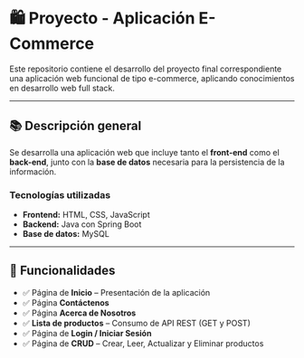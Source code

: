 # 🛍️ Proyecto - Aplicación E-Commerce

Este repositorio contiene el desarrollo del proyecto final correspondiente una aplicación web funcional de tipo e-commerce, aplicando conocimientos en desarrollo web full stack.

---

## 📚 Descripción general

Se desarrolla una aplicación web que incluye tanto el **front-end** como el **back-end**, junto con la **base de datos** necesaria para la persistencia de la información.

### Tecnologías utilizadas
- **Frontend:** HTML, CSS, JavaScript
- **Backend:** Java con Spring Boot
- **Base de datos:** MySQL

---

## 🧩 Funcionalidades

- ✅ Página de **Inicio** – Presentación de la aplicación
- ✅ Página **Contáctenos**
- ✅ Página **Acerca de Nosotros**
- ✅ **Lista de productos** – Consumo de API REST (GET y POST)
- ✅ Página de **Login / Iniciar Sesión**
- ✅ Página de **CRUD** – Crear, Leer, Actualizar y Eliminar productos

